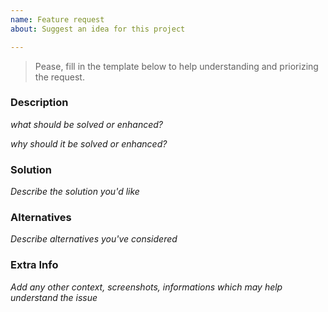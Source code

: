 ```yaml
---
name: Feature request
about: Suggest an idea for this project

---
```


> Pease, fill in the template below to help understanding and priorizing the request.

### Description

_what should be solved or enhanced?_

_why should it be solved or enhanced?_

### Solution

_Describe the solution you'd like_

### Alternatives

_Describe alternatives you've considered_

### Extra Info

_Add any other context, screenshots, informations which may help understand the issue_
